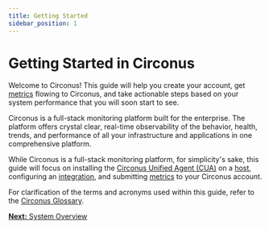 ```yaml
---
title: Getting Started
sidebar_position: 1
---
```


# Getting Started in Circonus

Welcome to Circonus! This guide will help you create your account, get [metrics](/circonus/getting-started/glossary/#metric) flowing to Circonus, and take actionable steps based on your system performance that you will soon start to see.

Circonus is a full-stack monitoring platform built for the enterprise. The platform offers crystal clear, real-time observability of the behavior, health, trends, and performance of all your infrastructure and applications in one comprehensive platform.

While Circonus is a full-stack monitoring platform, for simplicity's sake, this guide will focus on installing the [Circonus Unified Agent (CUA)](/circonus/integrations/agents/circonus-unified-agent/introduction/) on a [host](/circonus/getting-started/glossary/#host), configuring an [integration](/circonus/getting-started/glossary/#integrations), and submitting [metrics](/circonus/getting-started/glossary/#metric) to your Circonus account.

For clarification of the terms and acronyms used within this guide, refer to the [Circonus Glossary](/circonus/getting-started/glossary/).

[**Next:** System Overview](/circonus/getting-started/system-overview/ "Next Step")
